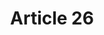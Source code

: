 ---
title: "Article 26"
draft: false
exceptions:
- info53h
memberstates:
- GR
score: 3
compensation:
- 
remarks: |
 


link: ""
---